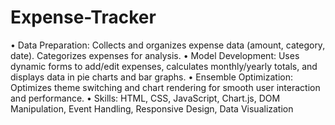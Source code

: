 # Expense-Tracker
•	Data Preparation: Collects and organizes expense data (amount, category, date). Categorizes expenses for analysis.
•	Model Development: Uses dynamic forms to add/edit expenses, calculates monthly/yearly totals, and displays data in pie charts and bar graphs.
•	Ensemble Optimization: Optimizes theme switching and chart rendering for smooth user interaction and performance.
•	Skills: HTML, CSS, JavaScript, Chart.js, DOM Manipulation, Event Handling, Responsive Design, Data Visualization
